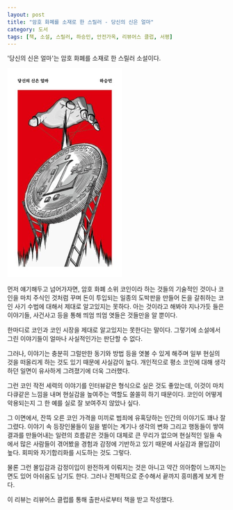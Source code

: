 ```yaml
---
layout: post
title: "암호 화폐를 소재로 한 스릴러 - 당신의 신은 얼마"
category: 도서
tags: [책, 소설, 스릴러, 하승민, 안전가옥, 리뷰어스 클럽, 서평]
---
```


'당신의 신은 얼마'는
암호 화폐를 소재로 한 스릴러 소설이다.

![표지](/images/how-much-is-your-god-book-h480.jpg)

먼저 얘기해두고 넘어가자면,
암호 화폐 소위 코인이라 하는 것들의 기술적인 것이나
코인을 마치 주식인 것처럼 꾸며 돈이 투입되는 일종의 도박판을 만들어 돈을 갈취하는
코인 사기 수법에 대해서 제대로 알고있지는 못하다.
아는 것이라고 해봐야 지나가듯 들은 이야기들,
사건사고 등을 통해 띄엄 띄엄 엿들은 것들만을 알 뿐이다.

한마디로 코인과 코인 시장을 제대로 알고있지는 못한다는 말이다.
그렇기에 소설에서 그린 이야기들이 얼마나 사실적인가는 판단할 수 없다.

그러나, 이야기는 충분히 그럴만한 동기와 방법 등을 엿볼 수 있게 해주며
일부 현실의 것을 떠올리게 하는 것도 있기 때문에 사실감이 높다.
개인적으로 평소 코인에 대해 생각하던 일면이 유사하게 그려졌기에 더욱 그러했다.

그런 코인 작전 세력의 이야기를 인터뷰같은 형식으로 실은 것도 좋았는데,
이것이 마치 다큐같은 느낌을 내며 현실감을 높여주는 역할도 쏠쏠히 하기 때문이다.
코인이 어떻게 악용되는지 그 한 예를 실로 잘 보여주지 않았나 싶다.

그 이면에서, 잔뜩 오른 코인 가격을 미끼로 범죄에 유혹당하는 인간의 이야기도 꽤나 잘 그렸다.
이야기 속 등장인물들이 일을 벌이는 계기나 생각의 변화
그리고 행동들이 쌓여 결과를 만들어내는 일련의 흐름같은 것들이
대체로 큰 무리가 없으며 현실적인 일들 속에서 많은 사람들이 겪어봤을 경험과 감정에 기반하고 있기 때문에 사실감과 몰입감이 높다.
회피와 자기합리화를 시도하는 것도 그렇다.

물론 그런 몰입감과 감정이입이 완전하게 이뤄지는 것은 아니고
약간 의아함이 느껴지는 면도 있어 아쉬움도 남기도 한다.
그러나 전체적으로 준수해서 끝까지 흥미롭게 보게 한다.



<div class="im im-info">
이 리뷰는 리뷰어스 클럽를 통해 출판사로부터 책을 받고 작성했다.
</div>
